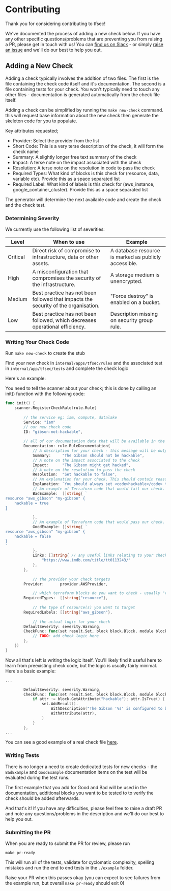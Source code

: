 # Contributing

Thank you for considering contributing to tfsec! 

We've documented the process of adding a new check below. If you have any other specific questions/problems that are preventing you from raising a PR, please get in touch with us! You can [find us on Slack](https://join.slack.com/t/tfsec/shared_invite/zt-o6c7mgoj-eJ1sLDv595sKiP5OPoHJww) - or simply [raise an issue](https://github.com/aquasecurity/tfsec/issues/new) and we'll do our best to help you out.

## Adding a New Check

Adding a check typically involves the addition of two files. The first is the file containing the check code itself and it's documentation. The second is a file containing tests for your check. You won't typically need to touch any other files - documentation is generated automatically from the check file itself.

Adding a check can be simplified by running the `make new-check` command. this will request base information about the new check then generate the skeleton code for you to populate.

Key attributes requested;

- Provider: Select the provider from the list
- Short Code: This is a very terse description of the check, it will form the check name
- Summary: A slightly longer free text summary of the check
- Impact: A terse note on the impact associated with the check
- Resolution: A terse note on the resolution in code to pass the check
- Required Types: What kind of blocks is this check for (resource, data, variable etc). Provide this as a space separated list
- Required Label: What kind of labels is this check for (aws_instance, google_container_cluster). Provide this as a space separated list

The generator will determine the next available code and create the check and the check test.

### Determining Severity

We currently use the following list of severities:

| Level    | When to use                                                                        | Example                                               |
| -------- | ---------------------------------------------------------------------------------- | ----------------------------------------------------- |
| Critical | Direct risk of compromise to infrastructure, data or other assets.                 | A database resource is marked as publicly accessible. |
| High     | A misconfiguration that compromises the security of the infrastructure.            | A storage medium is unencrypted.                      |
| Medium   | Best practice has not been followed that impacts the security of the organisation. | "Force destroy" is enabled on a bucket.               |
| Low      | Best practice has not been followed, which decreases operational efficiency.       | Description missing on security group rule.           |


### Writing Your Check Code

Run `make new-check` to create the stub

Find your new check in `internal/apps/tfsec/rules` and the associated test in `internal/app/tfsec/tests` and complete the check logic

Here's an example:

You need to tell the scanner about your check; this is done by calling an init() function with the following code:

```go
func init() {
	scanner.RegisterCheckRule(rule.Rule{
    
		// the service eg; iam, compute, datalake
		Service: "iam"
        // our new check code
		ID: "gibson-not-hackable",
    
        // all of our documentation data that will be available in the output and/or at https://tfsec.dev/
		Documentation: rule.RuleDocumentation{
			// A description for your check - this message will be output to a user when the check fails.
			Summary:     "The Gibson should not be hackable",
			// A note on the impact associated to the check
			Impact:      "The Gibson might get hacked",
			// A note on the resolution to pass the check
			Resolution:  "Set hackable to false",
			// An explanation for your check. This should contain reasoning why this check enforces good practice. Full markdown is supported here.
			Explanation: `You should always set <code>hackable</code> to *false* to prevent your Gibson from being hacked.`,
			// An example of Terraform code that would fail our check. Our test suite will make sure this example fails the check.
			BadExample:  []string{ `
resource "aws_gibson" "my-gibson" {
    hackable = true
}
`
			},
			// An example of Terraform code that would pass our check. Our test suite will make sure this example passes the check.
			GoodExample: []string{ `
resource "aws_gibson" "my-gibson" {
    hackable = false
}
`
			},
			Links: []string{ // any useful links relating to your check go here
                "https://www.imdb.com/title/tt0113243/"
			},
		},
        
        	// the provider your check targets
		Provider:       provider.AWSProvider,

        	// which terraform blocks do you want to check - usually "resource"
		RequiredTypes:  []string{"resource"},
        
        	// the type of resource(s) you want to target
		RequiredLabels: []string{"aws_gibson"},
        
        	// the actual logic for your check
		DefaultSeverity: severity.Warning,
		CheckFunc: func(set result.Set, block block.Block, module block.Module) {
			// TODO: add check logic here
		},
	})
}
```

Now all that's left is writing the logic itself. You'll likely find it useful here to learn from preexisting check code, but the logic is usually fairly minimal. Here's a basic example:

```go
...

        DefaultSeverity: severity.Warning,
		CheckFunc: func(set result.Set, block block.Block, module block.Module) {
            if attr := block.GetAttribute("hackable"); attr.IsTrue() {
				set.AddResult().
					WithDescription("The Gibson '%s' is configured to be hackable.", block.Name()).
					WithAttribute(attr),
				)
            }
        },
...
```

You can see a good example of a real check file [here](https://github.com/aquasecurity/tfsec/blob/master/internal/app/tfsec/rules/aws001.go).

### Writing Tests

There is no longer a need to create dedicated tests for new checks - the `BadExample` and `GoodExample` documentation items on the test will be evaluated during the test runs.

The first example that you add for Good and Bad will be used in the documentation, additional blocks you want to be tested to to verify the check should be added afterwards.


And that's it! If you have any difficulties, please feel free to raise a draft PR and note any questions/problems in the description and we'll do our best to help you out.


### Submitting the PR

When you are ready to submit the PR for review, please run 

```shell
make pr-ready
```

This will run all of the tests, validate for cyclomatic complexity, spelling mistakes and run the end to end tests in the `./example` folder.

Raise your PR when this passes okay (you can expect to see failures from the example run, but overall `make pr-ready` should exit 0)
